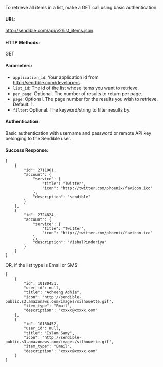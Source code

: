 To retrieve all items in a list, make a GET call using basic authentication.

#### URL: ####
http://sendible.com/api/v2/list_items.json

#### HTTP Methods: ####
GET

#### Parameters: ####
  * `application_id`: Your application id from http://sendible.com/developers.
  * `list_id`: The id of the list whose items you want to retrieve.
  * `per_page`: Optional. The number of results to return per page.
  * `page`: Optional. The page number for the results you wish to retrieve. Default: 1.
  * `filter`: Optional. The keyword/string to filter results by.

#### Authentication: ####
Basic authentication with username and password or remote API key belonging to the Sendible user.

#### Success Response: ####
```
[
    {
        "id": 2711061,
        "account": {
            "service": {
                "title": "Twitter",
                "icon": "http://twitter.com/phoenix/favicon.ico"
            },
            "description": "sendible"
        }
    },
    {
        "id": 2724824,
        "account": {
            "service": {
                "title": "Twitter",
                "icon": "http://twitter.com/phoenix/favicon.ico"
            },
            "description": "VishalPindoriya"
        }
    }
]
```

OR, if the list type is Email or SMS:


```
[
    {
        "id": 10180451,
        "user_id": null,
        "title": "Achoeng Adhie",
        "icon": "http://sendible-public.s3.amazonaws.com/images/silhouette.gif",
        "item_type": "Email",
        "description": "xxxxx@xxxxx.com"
    },
    {
        "id": 10180452,
        "user_id": null,
        "title": "Islam Samy",
        "icon": "http://sendible-public.s3.amazonaws.com/images/silhouette.gif",
        "item_type": "Email",
        "description": "xxxxx@xxxxx.com"
    }
]
```